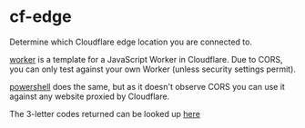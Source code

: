 # cf-edge
Determine which Cloudflare edge location you are connected to.

[worker](https://github.com/b1m-dev/cf-node/blob/main/worker) is a template for a JavaScript Worker in Cloudflare.  Due to CORS, you can only test against your own Worker (unless security settings permit).

[powershell](https://github.com/b1m-dev/cf-node/blob/main/powershell) does the same, but as it doesn't observe CORS you can use it against any website proxied by Cloudflare.

The 3-letter codes returned can be looked up [here](https://www.cloudflarestatus.com/)
